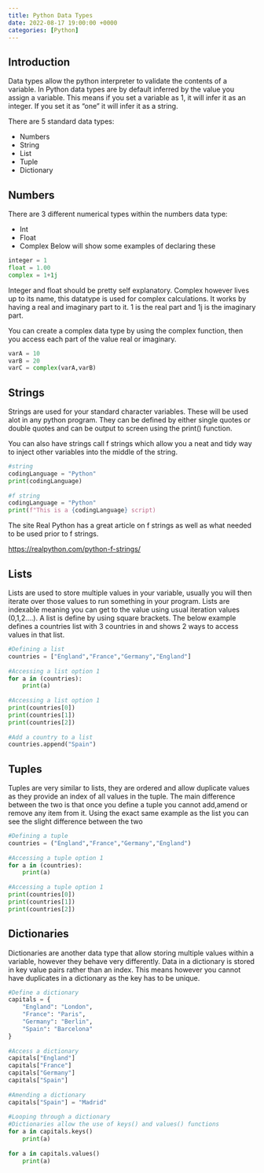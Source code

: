 ```yaml
---
title: Python Data Types
date: 2022-08-17 19:00:00 +0000
categories: [Python]
---
```

## Introduction
Data types allow the python interpreter to validate the contents of a variable. In Python data types are by default inferred by the value you assign a variable. This means if you set a variable as 1, it will infer it as an integer. If you set it as “one” it will infer it as a string.

There are 5 standard data types:

- Numbers
- String
- List
- Tuple
- Dictionary

## Numbers
There are 3 different numerical types within the numbers data type:

- Int
- Float
- Complex
Below will show some examples of declaring these

```python
integer = 1
float = 1.00
complex = 1+1j
```

Integer and float should be pretty self explanatory. Complex however lives up to its name, this datatype is used for complex calculations. It works by having a real and imaginary part to it. 1 is the real part and 1j is the imaginary part.

You can create a complex data type by using the complex function, then you access each part of the value real or imaginary.

```python
varA = 10
varB = 20
varC = complex(varA,varB)
```

## Strings
Strings are used for your standard character variables. These will be used alot in any python program. They can be defined by either single quotes or double quotes and can be output to screen using the print() function.

You can also have strings call f strings which allow you a neat and tidy way to inject other variables into the middle of the string.

```python
#string
codingLanguage = "Python"
print(codingLanguage)
 
#f string
codingLanguage = "Python"
print(f"This is a {codingLanguage} script)
```

The site Real Python has a great article on f strings as well as what needed to be used prior to f strings.

<https://realpython.com/python-f-strings/>

## Lists
Lists are used to store multiple values in your variable, usually you will then iterate over those values to run something in your program. Lists are indexable meaning you can get to the value using usual iteration values (0,1,2….). A list is define by using square brackets. The below example defines a countries list with 3 countries in and shows 2 ways to access values in that list.

```python
#Defining a list
countries = ["England","France","Germany","England"]
 
#Accessing a list option 1
for a in (countries):
    print(a)
 
#Accessing a list option 1
print(countries[0])
print(countries[1])
print(countries[2])
 
#Add a country to a list
countries.append("Spain")
```

## Tuples
Tuples are very similar to lists, they are ordered and allow duplicate values as they provide an index of all values in the tuple. The main difference between the two is that once you define a tuple you cannot add,amend or remove any item from it. Using the exact same example as the list you can see the slight difference between the two

```python
#Defining a tuple
countries = ("England","France","Germany","England")
 
#Accessing a tuple option 1
for a in (countries):
    print(a)
 
#Accessing a tuple option 1
print(countries[0])
print(countries[1])
print(countries[2])
```

## Dictionaries
Dictionaries are another data type that allow storing multiple values within a variable, however they behave very differently. Data in a dictionary is stored in key value pairs rather than an index. This means however you cannot have duplicates in a dictionary as the key has to be unique.

```python
#Define a dictionary
capitals = {
    "England": "London",
    "France": "Paris",
    "Germany": "Berlin",
    "Spain": "Barcelona"
}
 
#Access a dictionary
capitals["England"]
capitals["France"]
capitals["Germany"]
capitals["Spain"]
 
#Amending a dictionary
capitals["Spain"] = "Madrid"
 
#Looping through a dictionary
#Dictionaries allow the use of keys() and values() functions
for a in capitals.keys()
    print(a)
 
for a in capitals.values()
    print(a)
```